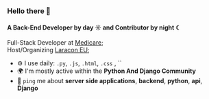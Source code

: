 ### Hello there 👋

#### A Back-End Developer by day ☼ and Contributor by night ☾

Full-Stack Developer at [Medicare](https://medicare.pt?ref=github-caneco);<br>
Host/Organizing [Laracon EU](https://laracon.eu?ref=github-caneco);<br>

- ⚙️ I use daily: `.py`, `.js`, `.html`, `.css` , ``
- 🌍 I'm mostly active within the **Python And Django Community**
- 💬 `ping` me about **server side applications**, **backend**, **python**, **api**, **Django**
